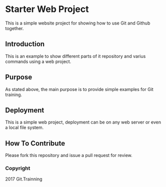 # Starter Web Project

This is a simple website project for showing how to use Git and Github together.

## Introduction

This is an example to show different parts of it repository and varius commands using a web project.

## Purpose

As stated above, the main purpose is to provide simple examples for Git training.

## Deployment

This is a simple web project, deployment can be on any web server or even a local file system.

## How To Contribute

  Please fork this repository and issue a pull request for review.

### Copyright

2017 Git.Trainning
